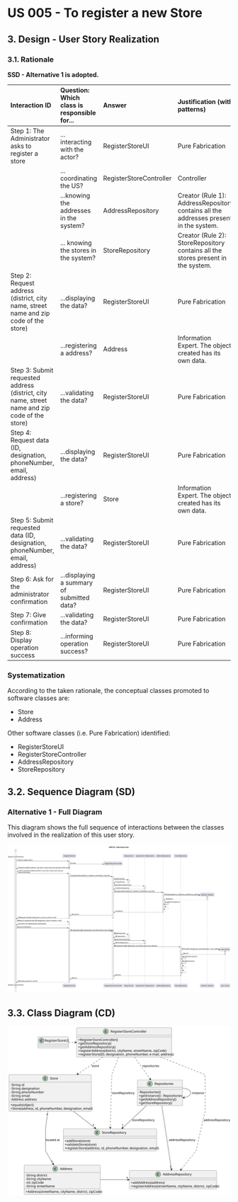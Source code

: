# US 005 - To register a new Store 

## 3. Design - User Story Realization 

### 3.1. Rationale

**SSD - Alternative 1 is adopted.**

| Interaction ID                                                                                   | Question: Which class is responsible for... | Answer                  | Justification (with patterns)                                                         |
|:-------------------------------------------------------------------------------------------------|:--------------------------------------------|:------------------------|:--------------------------------------------------------------------------------------|
| Step 1: The Administrator asks to register a store      	                                        | 	... interacting with the actor?            | RegisterStoreUI         | Pure Fabrication                                                                      |
| 			  		                                                                                          | 	... coordinating the US?                   | RegisterStoreController | Controller                                                                            |
| 			  		                                                                                          | 	...knowing the addresses in the system?    | AddressRepository       | Creator (Rule 1): AddressRepository contains all the addresses present in the system. |
| 			  		                                                                                          | ... knowing the stores in the system?       | StoreRepository         | Creator (Rule 2): StoreRepository contains all the stores present in the system.      |
| Step 2:  Request address (district, city name, street name and zip code of the store)  		  		    | ...displaying the data? 					               | RegisterStoreUI         | Pure Fabrication                                                                      |
|                                                                                                  | ...registering a address?                   | Address                 | Information Expert. The object created has its own data.                              |
| Step 3:  Submit requested address (district, city name, street name and zip code of the store) 	 | ...validating the data?                     | RegisterStoreUI         | Pure Fabrication                                                                      |
| Step 4:  Request data (ID, designation, phoneNumber, email, address)	                            | ...displaying the data?                     | RegisterStoreUI         | Pure Fabrication                                                                      |
|                                                                                                  | ...registering a store?                     | Store                   | Information Expert. The object created has its own data.                              |
| Step 5:  Submit requested data (ID, designation, phoneNumber, email, address) 		                 | 	...validating the data?                    | RegisterStoreUI         | Pure Fabrication                                                                      |
| Step 6:  Ask for the administrator confirmation                                                  | ...displaying a summary of submitted data?  | RegisterStoreUI         | Pure Fabrication                                                                      |
| Step 7:  Give confirmation  		                                                                   | 	...validating the data?                    | RegisterStoreUI         | Pure Fabrication                                                                      |
| Step 8:  Display operation success 		                                                            | 	...informing operation success?            | RegisterStoreUI         | Pure Fabrication                                                                      | 


### Systematization ##

According to the taken rationale, the conceptual classes promoted to software classes are: 

 * Store
 * Address

Other software classes (i.e. Pure Fabrication) identified: 

 * RegisterStoreUI  
 * RegisterStoreController
 * AddressRepository
 * StoreRepository


## 3.2. Sequence Diagram (SD)

### Alternative 1 - Full Diagram

This diagram shows the full sequence of interactions between the classes involved in the realization of this user story.

![Sequence Diagram - Full](svg/us005-sequence-diagram-full-US05.svg)


## 3.3. Class Diagram (CD)

![Class Diagram](svg/us005-class-diagram.svg)